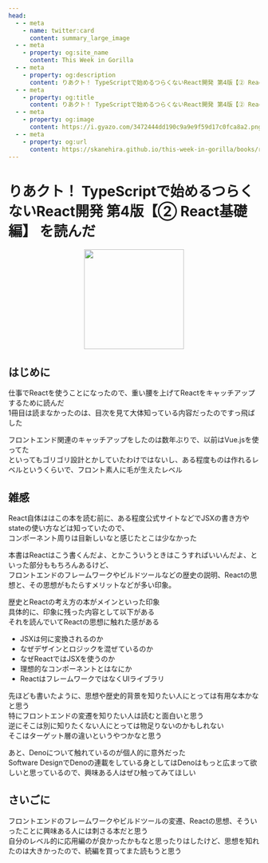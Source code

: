 ```yaml
---
head:
  - - meta
    - name: twitter:card
      content: summary_large_image
  - - meta
    - property: og:site_name
      content: This Week in Gorilla
  - - meta
    - property: og:description
      content: りあクト！ TypeScriptで始めるつらくないReact開発 第4版【② React基礎編】 を読んだ
  - - meta
    - property: og:title
      content: りあクト！ TypeScriptで始めるつらくないReact開発 第4版【② React基礎編】 を読んだ
  - - meta
    - property: og:image
      content: https://i.gyazo.com/3472444dd190c9a9e9f59d17c0fca8a2.png
  - - meta
    - property: og:url
      content: https://skanehira.github.io/this-week-in-gorilla/books/riakuto4pt2-221101.html
---
```


# りあクト！ TypeScriptで始めるつらくないReact開発 第4版【② React基礎編】 を読んだ

<a href="https://oukayuka.booth.pm/items/2368019" target="_blank">
  <div align="center">
    <img src="https://booth.pximg.net/a6bb6149-3c80-4a32-af82-d43ef5505047/i/2368019/c9f43e45-c909-4424-a625-c8c4e9b25130.png" width=200>
  </div>
</a>

## はじめに
仕事でReactを使うことになったので、重い腰を上げてReactをキャッチアップするために読んだ  
1冊目は読まなかったのは、目次を見て大体知っている内容だったのですっ飛ばした  

フロントエンド関連のキャッチアップをしたのは数年ぶりで、以前はVue.jsを使ってた  
といってもゴリゴリ設計とかしていたわけではないし、ある程度ものは作れるレベルというくらいで、フロント素人に毛が生えたレベル  

## 雑感
React自体ははこの本を読む前に、ある程度公式サイトなどでJSXの書き方やstateの使い方などは知っていたので、  
コンポーネント周りは目新しいなと感じたとこは少なかった

本書はReactはこう書くんだよ、とかこういうときはこうすればいいんだよ、といった部分ももちろんあるけど、  
フロントエンドのフレームワークやビルドツールなどの歴史の説明、Reactの思想と、その思想がもたらすメリットなどが多い印象。

歴史とReactの考え方の本がメインといった印象  
具体的に、印象に残った内容として以下がある  
それを読んでいてReactの思想に触れた感がある  

- JSXは何に変換されるのか
- なぜデザインとロジックを混ぜているのか
- なぜReactではJSXを使うのか
- 理想的なコンポーネントとはなにか
- ReactはフレームワークではなくUIライブラリ

先ほども書いたように、思想や歴史的背景を知りたい人にとっては有用な本かなと思う  
特にフロントエンドの変遷を知りたい人は読むと面白いと思う  
逆にそこは別に知りたくない人にとっては物足りないのかもしれない  
そこはターゲット層の違いというやつかなと思う  

あと、Denoについて触れているのが個人的に意外だった  
Software DesignでDenoの連載をしている身としてはDenoはもっと広まって欲しいと思っているので、興味ある人はぜひ触ってみてほしい  

## さいごに
フロントエンドのフレームワークやビルドツールの変遷、Reactの思想、そういったことに興味ある人には刺さる本だと思う  
自分のレベル的に応用編のが良かったかもなと思ったりはしたけど、思想を知れたのは大きかったので、続編を買ってまた読もうと思う  

